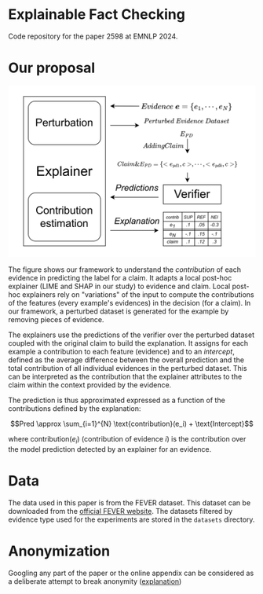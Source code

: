 
# Explainable Fact Checking
Code repository for the paper 2598 at EMNLP 2024.

# Our proposal

![Our Architeture proposal](./Architeture%20schemasFC.png "Our Architeture proposal")


The figure shows our framework
to understand the _contribution_ of each evidence in predicting the label for a claim.
It adapts a local post-hoc explainer (LIME and SHAP in our study) to evidence and claim.
Local post-hoc explainers rely on "variations" of the input to compute the contributions of the features 
(every example's evidences) in the decision (for a claim).
In our framework, a perturbed dataset is generated for the example by  removing pieces of evidence. 

The explainers use the predictions of the verifier over the perturbed dataset coupled with the original claim 
to build the explanation. It assigns for each example a contribution to each feature (evidence) 
and to an _intercept_, defined as the average difference between the overall prediction 
and the total contribution of all individual evidences in the perturbed dataset.
This can be interpreted as the contribution that the explainer attributes to the claim 
within the context provided by the evidence. 

The prediction is thus approximated  expressed as a function of the contributions defined by the explanation:

$$Pred \approx \sum_{i=1}^{N} \text{contribution}(e_i) + \text{Intercept}$$

where contribution($e_i$) (contribution of evidence $i$) is the contribution over the model
prediction detected by an explainer for an evidence. 


# Data
The data used in this paper is from the FEVER dataset.
This dataset can be downloaded from the [official FEVER website](https://fever.ai/dataset/feverous.html). 
The datasets filtered by evidence type used for the experiments are stored in the `datasets` directory.

# Anonymization
Googling any part of the paper or the online appendix can be considered as a deliberate attempt to break anonymity ([explanation](https://www.monperrus.net/martin/open-science-double-blind))
